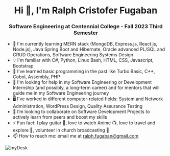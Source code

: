 <h1 align="center">Hi 👋, I'm Ralph Cristofer Fugaban</h1>
<h3 align="center">Software Engineering at Centennial College - Fall 2023 Third Semester</h3>

- 🌱 I'm currently learning MERN stack (MongoDB, Express.js, React.js, Node.js), Java Spring Boot and Hibernate, Oracle advanced PL/SQL and CRUD Operations, Software Engineering Systems Design
- 💡 I'm familiar with C#, Python, Linux Bash, HTML, CSS, Javascript, Bootstrap 
- 📜 I've learned basic programming in the past like Turbo Basic, C++, Cobol, Assembly, PHP
- 🤔 I'm looking for help in my Software Engineering or Development Internship (and possibly, a long-term career) and for mentors that will guide me in my Software Engineering journey
- 🖥️ I've worked in different computer-related fields: System and Network Administration, WordPress Design, Quality Assurance Testing
- 👯 I’m looking to collaborate on Software Development Projects to actively learn from peers and boost my skills
- ⚡ Fun fact: I play guitar 🎸, love to watch Anime 📺, love to travel and explore 🌴, volunteer in church broadcasting 🎥
- 📫 How to reach me: email me at ralph.fugaban@gmail.com

![myDesk](https://github.com/ralphcristofer/ralphcristofer/assets/46301746/378c2497-11bb-4d4a-a9da-88a0678ec4f8)



<!--
**ralphcristofer/ralphcristofer** is a ✨ _special_ ✨ repository because its `README.md` (this file) appears on your GitHub profile.

Here are some ideas to get you started:

- 🔭 I’m currently working on ...
- 🌱 I’m currently learning MERN stack (MongoDB, Express.js, React.js, Node.js), Java Spring Boot and Hibernate, Oracle advanced PL/SQL and CRUD Operations, Software Engineering Systems Design
- 👯 I’m looking to collaborate on ...
- 🤔 I’m looking for help with ...
- 💬 Ask me about ...
- 📫 How to reach me: ...
- 😄 Pronouns: ...
- ⚡ Fun fact: ...
- 🖥️ I've worked on some personal or school projects like <a href="https://docs.google.com/presentation/d/1RocEVhrHcLwuX_jFPL1JJpWXfiV0F1ZkjymXuNNqIBk/">Battleship in C#</a>
-->
